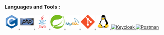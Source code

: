 ### Languages and Tools :
<div id="Abilities">
  <a href="https://www.cprogramming.com">
         <img alt="C" src="https://github.com/devicons/devicon/blob/master/icons/c/c-original.svg"
         width=45" height="45">
  </a>
  <a href="https://www.php.net">
         <img alt="Php" src="https://github.com/devicons/devicon/blob/master/icons/php/php-original.svg"
         width=45" height="45">
  </a>                            
  <a href="https://www.oracle.com/java">
         <img alt="Java" src="https://github.com/devicons/devicon/blob/master/icons/java/java-original-wordmark.svg"
         width=45" height="45">
  </a>
  <a href="https://spring.io/projects/spring-boot">
         <img alt="SpringBoot" src="https://github.com/devicons/devicon/blob/master/icons/spring/spring-original.svg"
         width=45" height="45">
  </a>
  <a href="https://www.mysql.com">
         <img alt="MySql" src="https://github.com/devicons/devicon/blob/master/icons/mysql/mysql-original-wordmark.svg"
         width=45" height="45">
  </a>
  <a href="https://git-scm.com">
         <img alt="Git" src="https://github.com/devicons/devicon/blob/master/icons/git/git-original.svg"
         width=45" height="45">
  </a>      
   <a href="https://www.linux.org">
         <img alt="Linux" src="https://github.com/devicons/devicon/blob/master/icons/linux/linux-original.svg"
         width=45" height="45">
  </a>
  </a>      
   <a href="https://www.keycloak.org">
         <img alt="Keycloak" src="https://design.jboss.org/keycloak/logo/images/keycloak_icon_64px.svg"
         width=45" height="45">
  </a>
  </a>      
  <a href="https://www.postman.com/">
         <img alt="Postman" src="https://uxwing.com/wp-content/themes/uxwing/download/brands-and-social-media/postman-icon.svg"
         width=45" height="45">
  </a>                                  
</div>
<br><br>
<a href="https://github-readme-streak-stats.herokuapp.com/?user=Hosein-Karami"></a>   

